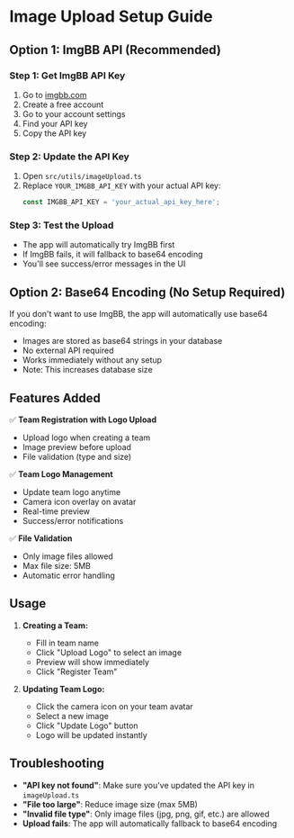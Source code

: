 # Image Upload Setup Guide

## Option 1: ImgBB API (Recommended)

### Step 1: Get ImgBB API Key
1. Go to [imgbb.com](https://imgbb.com)
2. Create a free account
3. Go to your account settings
4. Find your API key
5. Copy the API key

### Step 2: Update the API Key
1. Open `src/utils/imageUpload.ts`
2. Replace `YOUR_IMGBB_API_KEY` with your actual API key:
   ```typescript
   const IMGBB_API_KEY = 'your_actual_api_key_here';
   ```

### Step 3: Test the Upload
- The app will automatically try ImgBB first
- If ImgBB fails, it will fallback to base64 encoding
- You'll see success/error messages in the UI

## Option 2: Base64 Encoding (No Setup Required)

If you don't want to use ImgBB, the app will automatically use base64 encoding:
- Images are stored as base64 strings in your database
- No external API required
- Works immediately without any setup
- Note: This increases database size

## Features Added

✅ **Team Registration with Logo Upload**
- Upload logo when creating a team
- Image preview before upload
- File validation (type and size)

✅ **Team Logo Management**
- Update team logo anytime
- Camera icon overlay on avatar
- Real-time preview
- Success/error notifications

✅ **File Validation**
- Only image files allowed
- Max file size: 5MB
- Automatic error handling

## Usage

1. **Creating a Team:**
   - Fill in team name
   - Click "Upload Logo" to select an image
   - Preview will show immediately
   - Click "Register Team"

2. **Updating Team Logo:**
   - Click the camera icon on your team avatar
   - Select a new image
   - Click "Update Logo" button
   - Logo will be updated instantly

## Troubleshooting

- **"API key not found"**: Make sure you've updated the API key in `imageUpload.ts`
- **"File too large"**: Reduce image size (max 5MB)
- **"Invalid file type"**: Only image files (jpg, png, gif, etc.) are allowed
- **Upload fails**: The app will automatically fallback to base64 encoding 